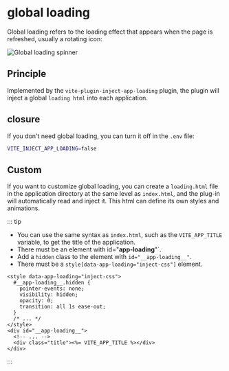 # global loading

Global loading refers to the loading effect that appears when the page is refreshed, usually a rotating icon:

![Global loading spinner](/guide/loading.png)

## Principle

Implemented by the `vite-plugin-inject-app-loading` plugin, the plugin will inject a global `loading html` into each application.

## closure

If you don't need global loading, you can turn it off in the `.env` file:

```bash
VITE_INJECT_APP_LOADING=false
```

## Custom

If you want to customize global loading, you can create a `loading.html` file in the application directory at the same level as `index.html`, and the plug-in will automatically read and inject it. This html can define its own styles and animations.

::: tip

- You can use the same syntax as `index.html`, such as the `VITE_APP_TITLE` variable, to get the title of the application.
- There must be an element with id="__app-loading__"`.
- Add a `hidden` class to the element with `id="__app-loading__"`.
- There must be a `style[data-app-loading="inject-css"]` element.

```html{1,4}
<style data-app-loading="inject-css">
  #__app-loading__.hidden {
    pointer-events: none;
    visibility: hidden;
    opacity: 0;
    transition: all 1s ease-out;
  }
  /* ... */
</style>
<div id="__app-loading__">
  <!-- ... -->
  <div class="title"><%= VITE_APP_TITLE %></div>
</div>
```

:::
